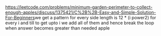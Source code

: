 https://leetcode.com/problems/minimum-garden-perimeter-to-collect-enough-apples/discuss/1375421/C%2B%2B-Easy-and-Simple-Solution-For-Beginners
​
we get a pattern for every side length is 12 * (i power2) for every i and till to get upto i we add all of them and hence break the loop when answer becomes greater than needed apple
